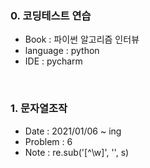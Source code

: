 ### 0. 코딩테스트 연습
- Book      : 파이썬 알고리즘 인터뷰
- language  : python
- IDE       : pycharm

<br>

### 1. 문자열조작
- Date    : 2021/01/06 ~ ing
- Problem : 6
- Note    : re.sub('[^\w]', '', s)





